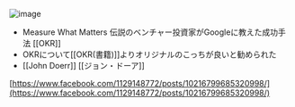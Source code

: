 
![image](https://gyazo.com/73470d1d58b56d8402c860978e5b5f1e/thumb/1000)
- Measure What Matters 伝説のベンチャー投資家がGoogleに教えた成功手法 [[OKR]]
- OKRについて[[OKR(書籍)]]よりオリジナルのこっちが良いと勧められた
- [[John Doerr]] [[ジョン・ドーア]]

[https://www.facebook.com/1129148772/posts/10216799685320998/](https://www.facebook.com/1129148772/posts/10216799685320998/)
